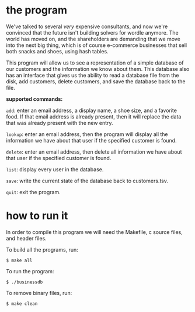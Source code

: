 # the program

We've talked to several *very* expensive consultants, and now we're convinced that the future isn't building solvers for wordle anymore. The world has moved on, and the shareholders are demanding that we move into the next big thing, which is of course e-commerce businesses that sell both snacks and shoes, using hash tables.

This program will allow us to see a representation of a simple database of our customers and the information we know about them. This database also has an interface that gives us the ability to read a database file from the disk, add customers, delete customers, and save the database back to the file.

**supported commands:**

  `add`: enter an email address, a display name, a shoe size, and a favorite food. If that email address is already present, then it will replace the data that was already present with the new entry.

  `lookup`: enter an email address, then the program will display all the information we have about that user if the specified customer is found.

  `delete`: enter an email address, then delete all information we have about that user if the specified customer is found.

  `list`: display every user in the database.

  `save`: write the current state of the database back to customers.tsv.

  `quit`: exit the program.

# how to run it

In order to compile this program we will need the Makefile, c source files, and header files.

To build all the programs, run:

`$ make all`

To run the program:

`$ ./businessdb`

To remove binary files, run:

`$ make clean`
